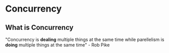 # Concurrency

## What is Concurrency

"Concurrency is **dealing** multiple things at the same time
while parellelism is **doing** multiple things at the same time" - Rob Pike

